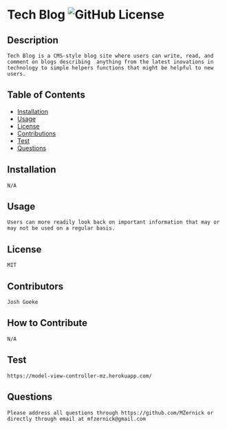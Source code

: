 # Tech Blog <img src="https://img.shields.io/badge/license--blue.svg" alt="GitHub License">

## Description
    Tech Blog is a CMS-style blog site where users can write, read, and comment on blogs describing  anything from the latest inovations in technology to simple helpers functions that might be helpful to new users.
    
## Table of Contents
    
- [Installation](#installation)
- [Usage](#usage)
- [License](#license)
- [Contributions](#how-to-contribute)
- [Test](#test)
- [Questions](#questions)
    
## Installation
    N/A
    
## Usage
    Users can more readily look back on important information that may or may not be used on a regular basis.

## License
    MIT
    
## Contributors
    Josh Goeke

## How to Contribute
    N/A
## Test 
    https://model-view-controller-mz.herokuapp.com/
## Questions
    Please address all questions through https://github.com/MZernick or directly through email at mfzernick@gmail.com